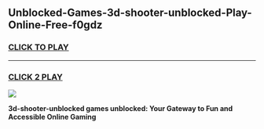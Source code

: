 
## Unblocked-Games-3d-shooter-unblocked-Play-Online-Free-f0gdz
<h3>
<a href="https://premium76.site?title=3d-shooter-unblocked&ref=26A">CLICK TO PLAY</a></h3>
<hr>

<h3>
<a href="https://premium76.site?title=3d-shooter-unblocked&ref=26A">CLICK 2 PLAY</a>
  
</h3>

<a href="https://premium76.site?title=3d-shooter-unblocked&ref=26A"><img src="https://clearcache.store/games.png"></a>


**3d-shooter-unblocked games unblocked: Your Gateway to Fun and Accessible Online Gaming**
